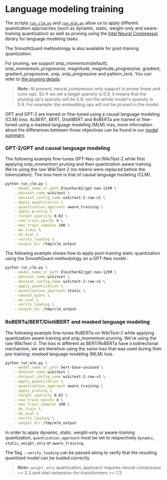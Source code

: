 <!---
Copyright 2020 The HuggingFace Team. All rights reserved.

Licensed under the Apache License, Version 2.0 (the "License");
you may not use this file except in compliance with the License.
You may obtain a copy of the License at

    http://www.apache.org/licenses/LICENSE-2.0

Unless required by applicable law or agreed to in writing, software
distributed under the License is distributed on an "AS IS" BASIS,
WITHOUT WARRANTIES OR CONDITIONS OF ANY KIND, either express or implied.
See the License for the specific language governing permissions and
limitations under the License.
-->

# Language modeling training

The scripts [`run_clm.py`](https://github.com/huggingface/optimum-intel/blob/main/examples/neural_compressor/language-modeling/run_clm.py) 
and [`run_mlm.py`](https://github.com/huggingface/optimum-intel/blob/main/examples/neural_compressor/language-modeling/run_mlm.py)
allow us to apply different quantization approaches (such as dynamic, static, weight-only and aware-training quantization) as well as pruning 
using the [Intel Neural Compressor ](https://github.com/intel/neural-compressor) library for language modeling tasks.

The SmoothQuant methodology is also available for post-training quantization.

For pruning, we support snip_momentum(default), snip_momentum_progressive, magnitude, magnitude_progressive, gradient, gradient_progressive, snip, snip_progressive and pattern_lock. You can refer to [the pruning details](https://github.com/intel/neural-compressor/tree/master/neural_compressor/pruner#pruning-types).

> **_Note:_** At present, neural_compressor only support to prune linear and conv ops. So if we set a target sparsity is 0.9, it means that the pruning op's sparsity will be 0.9, not the whole model's sparsity is 0.9. For example: the embedding ops will not be pruned in the model.


GPT and GPT-2 are trained or fine-tuned using a causal language modeling (CLM) loss. ALBERT, BERT, DistilBERT and 
RoBERTa are trained or fine-tuned using a masked language modeling (MLM) loss, more information about the differences 
between those objectives can be found in our [model summary](https://huggingface.co/transformers/model_summary.html).


### GPT-2/GPT and causal language modeling

The following example fine-tunes GPT-Neo on WikiText-2 while first applying snip_momentum pruning and then quantization aware training.
We're using the raw WikiText-2 (no tokens were replaced before the tokenization). The loss here is that of causal language modeling (CLM). 

```bash
python run_clm.py \
    --model_name_or_path EleutherAI/gpt-neo-125M \
    --dataset_name wikitext \
    --dataset_config_name wikitext-2-raw-v1 \
    --apply_quantization \
    --quantization_approach aware_training \
    --apply_pruning \
    --target_sparsity 0.02 \
    --num_train_epochs 4 \
    --max_train_samples 100 \
    --do_train \
    --do_eval \
    --verify_loading \
    --output_dir /tmp/clm_output
```

The following example shows how to apply post-training static quantization using the SmoothQuant methodology on a GPT-Neo model :
```bash
python run_clm.py \
    --model_name_or_path EleutherAI/gpt-neo-125M \
    --dataset_name wikitext \
    --dataset_config_name wikitext-2-raw-v1 \
    --apply_quantization \
    --quantization_approach static \
    --smooth_quant \
    --do_eval \
    --verify_loading \
    --output_dir /tmp/clm_output
```

### RoBERTa/BERT/DistilBERT and masked language modeling

The following example fine-tunes RoBERTa on WikiText-2 while applying quantization aware training and snip_momentum pruning. We're using the raw 
WikiText-2. The loss is different as BERT/RoBERTa have a bidirectional mechanism, we are therefore using the same loss 
that was used during their pre-training: masked language modeling (MLM) loss. 

```bash
python run_mlm.py \
    --model_name_or_path bert-base-uncased \
    --dataset_name wikitext \
    --dataset_config_name wikitext-2-raw-v1 \
    --apply_quantization \
    --quantization_approach aware_training \
    --apply_pruning \
    --target_sparsity 0.02 \
    --num_train_epochs 4 \
    --max_train_samples 100 \
    --do_train \
    --do_eval \
    --verify_loading \
    --output_dir /tmp/mlm_output
```

In order to apply dynamic, static, weight-only or aware-training quantization, `quantization_approach` must be set to 
respectively `dynamic`, `static`, `weight_only` or `aware_training`.

The flag `--verify_loading` can be passed along to verify that the resulting quantized model can be loaded correctly.

> **_Note:_** `weight_only` quantization_approach requires neural-compressor >= 2.3 and intel-extension-for-transformers >= 1.3.

